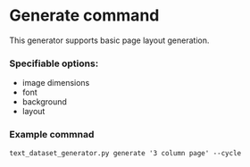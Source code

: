 # Generate command
This generator supports basic page layout generation.

### Specifiable options:
 * image dimensions
 * font
 * background
 * layout

### Example commnad
```
text_dataset_generator.py generate '3 column page' --cycle
```
